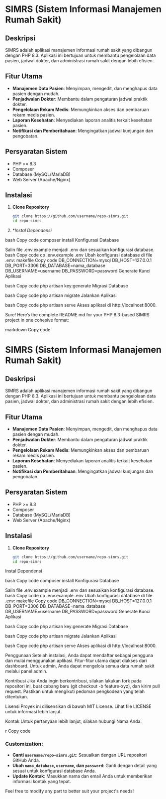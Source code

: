 # SIMRS (Sistem Informasi Manajemen Rumah Sakit)

## Deskripsi
SIMRS adalah aplikasi manajemen informasi rumah sakit yang dibangun dengan PHP 8.3. Aplikasi ini bertujuan untuk membantu pengelolaan data pasien, jadwal dokter, dan administrasi rumah sakit dengan lebih efisien.

## Fitur Utama
- **Manajemen Data Pasien**: Menyimpan, mengedit, dan menghapus data pasien dengan mudah.
- **Penjadwalan Dokter**: Membantu dalam pengaturan jadwal praktik dokter.
- **Pengelolaan Rekam Medis**: Memungkinkan akses dan pembaruan rekam medis pasien.
- **Laporan Kesehatan**: Menyediakan laporan analitis terkait kesehatan pasien.
- **Notifikasi dan Pemberitahuan**: Mengingatkan jadwal kunjungan dan pengobatan.

## Persyaratan Sistem
- PHP >= 8.3
- Composer
- Database (MySQL/MariaDB)
- Web Server (Apache/Nginx)

## Instalasi

1. **Clone Repository**
   ```bash
   git clone https://github.com/username/repo-simrs.git
   cd repo-simrs
   
2. **Instal Dependensi*

bash
Copy code
composer install
Konfigurasi Database

Salin file .env.example menjadi .env dan sesuaikan konfigurasi database.
bash
Copy code
cp .env.example .env
Ubah konfigurasi database di file .env:
makefile
Copy code
DB_CONNECTION=mysql
DB_HOST=127.0.0.1
DB_PORT=3306
DB_DATABASE=nama_database
DB_USERNAME=username
DB_PASSWORD=password
Generate Kunci Aplikasi

bash
Copy code
php artisan key:generate
Migrasi Database

bash
Copy code
php artisan migrate
Jalankan Aplikasi

bash
Copy code
php artisan serve
Akses aplikasi di http://localhost:8000.




Sure! Here’s the complete README.md for your PHP 8.3-based SIMRS project in one cohesive format:

markdown
Copy code
# SIMRS (Sistem Informasi Manajemen Rumah Sakit)

## Deskripsi
SIMRS adalah aplikasi manajemen informasi rumah sakit yang dibangun dengan PHP 8.3. Aplikasi ini bertujuan untuk membantu pengelolaan data pasien, jadwal dokter, dan administrasi rumah sakit dengan lebih efisien.

## Fitur Utama
- **Manajemen Data Pasien**: Menyimpan, mengedit, dan menghapus data pasien dengan mudah.
- **Penjadwalan Dokter**: Membantu dalam pengaturan jadwal praktik dokter.
- **Pengelolaan Rekam Medis**: Memungkinkan akses dan pembaruan rekam medis pasien.
- **Laporan Kesehatan**: Menyediakan laporan analitis terkait kesehatan pasien.
- **Notifikasi dan Pemberitahuan**: Mengingatkan jadwal kunjungan dan pengobatan.

## Persyaratan Sistem
- PHP >= 8.3
- Composer
- Database (MySQL/MariaDB)
- Web Server (Apache/Nginx)

## Instalasi

1. **Clone Repository**
   ```bash
   git clone https://github.com/username/repo-simrs.git
   cd repo-simrs
Instal Dependensi

bash
Copy code
composer install
Konfigurasi Database

Salin file .env.example menjadi .env dan sesuaikan konfigurasi database.
bash
Copy code
cp .env.example .env
Ubah konfigurasi database di file .env:
makefile
Copy code
DB_CONNECTION=mysql
DB_HOST=127.0.0.1
DB_PORT=3306
DB_DATABASE=nama_database
DB_USERNAME=username
DB_PASSWORD=password
Generate Kunci Aplikasi

bash
Copy code
php artisan key:generate
Migrasi Database

bash
Copy code
php artisan migrate
Jalankan Aplikasi

bash
Copy code
php artisan serve
Akses aplikasi di http://localhost:8000.

Penggunaan
Setelah instalasi, Anda dapat mendaftar sebagai pengguna dan mulai menggunakan aplikasi. Fitur-fitur utama dapat diakses dari dashboard. Untuk admin, Anda dapat mengelola semua data rumah sakit melalui panel admin.

Kontribusi
Jika Anda ingin berkontribusi, silakan lakukan fork pada repositori ini, buat cabang baru (git checkout -b feature-xyz), dan kirim pull request. Pastikan untuk mengikuti pedoman pengkodean yang telah ditentukan.

Lisensi
Proyek ini dilisensikan di bawah MIT License. Lihat file LICENSE untuk informasi lebih lanjut.

Kontak
Untuk pertanyaan lebih lanjut, silakan hubungi Nama Anda.

r
Copy code

### Customization:
- **Ganti `username/repo-simrs.git`**: Sesuaikan dengan URL repositori GitHub Anda.
- **Ubah `nama_database`, `username`, dan `password`**: Ganti dengan detail yang sesuai untuk konfigurasi database Anda.
- **Update Kontak**: Masukkan nama dan email Anda untuk memberikan informasi kontak yang tepat.

Feel free to modify any part to better suit your project's needs!

